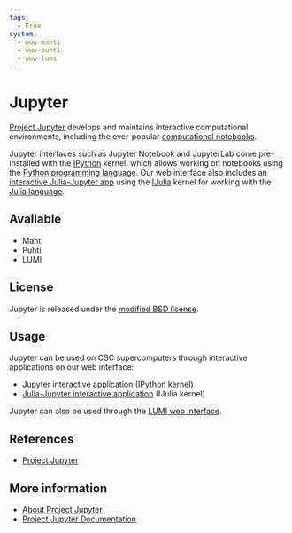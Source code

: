 ```yaml
---
tags:
  - Free
system:
  - www-mahti
  - www-puhti
  - www-lumi
---
```


# Jupyter

[Project Jupyter](https://jupyter.org/) develops and maintains interactive
computational environments, including the ever-popular
[computational notebooks](https://docs.jupyter.org/en/latest/#what-is-a-notebook).

Jupyter interfaces such as Jupyter Notebook and JupyterLab come pre-installed
with the [IPython](https://ipython.readthedocs.io/en/stable/index.html)
kernel, which allows working on notebooks using the
[Python programming language](./python.md). Our web interface also includes an
[interactive Julia-Jupyter app](../computing/webinterface/julia-on-jupyter.md)
using the [IJulia](https://github.com/JuliaLang/IJulia.jl)
kernel for working with the [Julia language](./julia.md).

## Available

- Mahti
- Puhti
- LUMI

## License

Jupyter is released under the [modified BSD
license](https://opensource.org/licenses/BSD-3-Clause).

## Usage

Jupyter can be used on CSC supercomputers through interactive applications
on our web interface:

- [Jupyter interactive application](../computing/webinterface/jupyter.md)
  (IPython kernel)
- [Julia-Jupyter interactive application](../computing/webinterface/julia-on-jupyter.md) (IJulia kernel)

Jupyter can also be used through the
[LUMI web interface](https://docs.lumi-supercomputer.eu/runjobs/webui/jupyter/).

## References

- [Project Jupyter](https://jupyter.org/)

## More information

- [About Project Jupyter](https://jupyter.org/about)
- [Project Jupyter Documentation](https://docs.jupyter.org/en/latest/)
